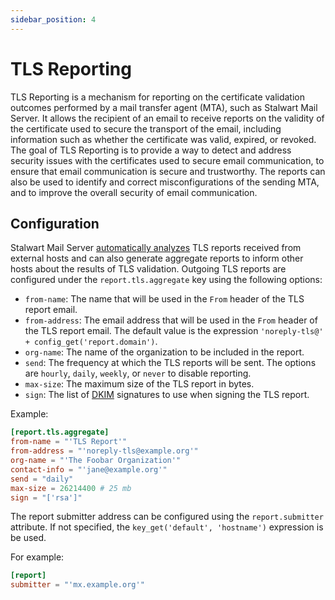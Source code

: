 ```yaml
---
sidebar_position: 4
---
```


# TLS Reporting

TLS Reporting is a mechanism for reporting on the certificate validation outcomes performed by a mail transfer agent (MTA), such as Stalwart Mail Server. It allows the recipient of an email to receive reports on the validity of the certificate used to secure the transport of the email, including information such as whether the certificate was valid, expired, or revoked. The goal of TLS Reporting is to provide a way to detect and address security issues with the certificates used to secure email communication, to ensure that email communication is secure and trustworthy. The reports can also be used to identify and correct misconfigurations of the sending MTA, and to improve the overall security of email communication.

## Configuration

Stalwart Mail Server [automatically analyzes](/docs/smtp/authentication/analysis) TLS reports received from external hosts and can also generate aggregate reports to inform other hosts about the results of TLS validation. Outgoing TLS reports are configured under the `report.tls.aggregate` key using the following options:

- `from-name`: The name that will be used in the `From` header of the TLS report email.
- `from-address`: The email address that will be used in the `From` header of the TLS report email. The default value is the expression `'noreply-tls@' + config_get('report.domain')`.
- `org-name`: The name of the organization to be included in the report.
- `send`: The frequency at which the TLS reports will be sent. The options are `hourly`, `daily`, `weekly`, or `never` to disable reporting.
- `max-size`: The maximum size of the TLS report in bytes.
- `sign`: The list of [DKIM](/docs/smtp/authentication/dkim/overview) signatures to use when signing the TLS report. 

Example:

```toml
[report.tls.aggregate]
from-name = "'TLS Report'"
from-address = "'noreply-tls@example.org'"
org-name = "'The Foobar Organization'"
contact-info = "'jane@example.org'"
send = "daily"
max-size = 26214400 # 25 mb
sign = "['rsa']"
```

The report submitter address can be configured using the `report.submitter` attribute. If not specified, the `key_get('default', 'hostname')` expression is be used.

For example:

```toml
[report]
submitter = "'mx.example.org'"
```
